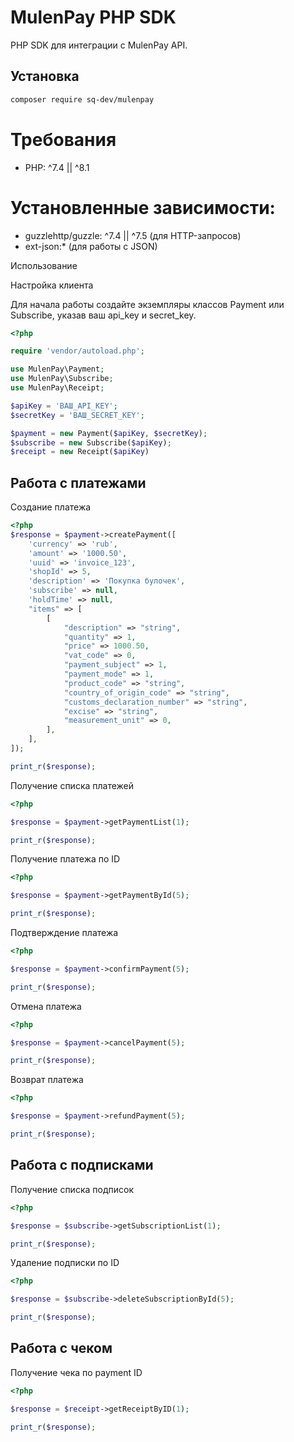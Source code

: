 # MulenPay PHP SDK

PHP SDK для интеграции с MulenPay API.

## Установка

```bash
composer require sq-dev/mulenpay
```

# Требования

* PHP: ^7.4 || ^8.1

# Установленные зависимости:

* guzzlehttp/guzzle: ^7.4 || ^7.5 (для HTTP-запросов)
* ext-json:* (для работы с JSON)

Использование

Настройка клиента

Для начала работы создайте экземпляры классов Payment или Subscribe, указав ваш api_key и secret_key.

```php
<?php

require 'vendor/autoload.php';

use MulenPay\Payment;
use MulenPay\Subscribe;
use MulenPay\Receipt;

$apiKey = 'ВАШ_API_KEY';
$secretKey = 'ВАШ_SECRET_KEY';

$payment = new Payment($apiKey, $secretKey);
$subscribe = new Subscribe($apiKey);
$receipt = new Receipt($apiKey)
```

## Работа с платежами

Создание платежа

```php
<?php
$response = $payment->createPayment([
    'currency' => 'rub',
    'amount' => '1000.50',
    'uuid' => 'invoice_123',
    'shopId' => 5,
    'description' => 'Покупка булочек',
    'subscribe' => null,
    'holdTime' => null,
    "items" => [
        [
            "description" => "string",
            "quantity" => 1,
            "price" => 1000.50,
            "vat_code" => 0,
            "payment_subject" => 1,
            "payment_mode" => 1,
            "product_code" => "string",
            "country_of_origin_code" => "string",
            "customs_declaration_number" => "string",
            "excise" => "string",
            "measurement_unit" => 0,
        ],
    ],
]);

print_r($response);
```

Получение списка платежей

```php
<?php

$response = $payment->getPaymentList(1);

print_r($response);
```

Получение платежа по ID

```php
<?php

$response = $payment->getPaymentById(5);

print_r($response);
```

Подтверждение платежа

```php
<?php

$response = $payment->confirmPayment(5);

print_r($response);
```

Отмена платежа

```php
<?php

$response = $payment->cancelPayment(5);

print_r($response);
```

Возврат платежа

```php
<?php

$response = $payment->refundPayment(5);

print_r($response);
```

## Работа с подписками

Получение списка подписок

```php
<?php

$response = $subscribe->getSubscriptionList(1);

print_r($response);
```

Удаление подписки по ID

```php
<?php

$response = $subscribe->deleteSubscriptionById(5);

print_r($response);
```

## Работа с чеком

Получение чека по payment ID

```php
<?php

$response = $receipt->getReceiptByID(1);

print_r($response);
```


